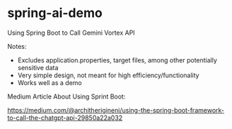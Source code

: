 # spring-ai-demo
Using Spring Boot to Call Gemini Vortex API


Notes: 

- Excludes application.properties, target files, among other potentially sensitive data
- Very simple design, not meant for high efficiency/functionality
- Works well as a demo



Medium Article About Using Sprint Boot: 

https://medium.com/@architherigineni/using-the-spring-boot-framework-to-call-the-chatgpt-api-29850a22a032
